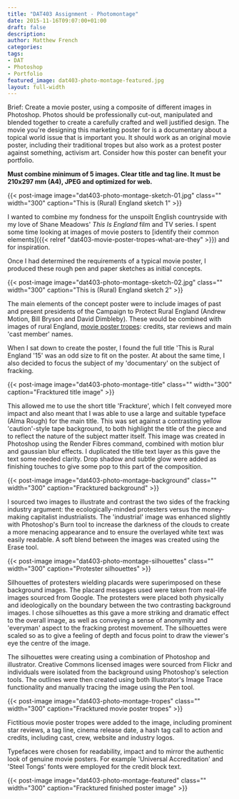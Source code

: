 ```yaml
---
title: "DAT403 Assignment - Photomontage"
date: 2015-11-16T09:07:00+01:00
draft: false
description: 
author: Matthew French
categories:
tags:
- DAT
- Photoshop
- Portfolio
featured_image: dat403-photo-montage-featured.jpg
layout: full-width
---
```


Brief: Create a movie poster, using a composite of different images in Photoshop. Photos should be professionally cut-out, manipulated and blended together to create a carefully crafted and well justified design. The movie you're designing this marketing poster for is a documentary about a topical world issue that is important you. It should work as an original movie poster, including their traditional tropes but also work as a protest poster against something, activism art. Consider how this poster can benefit your portfolio.

<!--more-->

**Must combine minimum of 5 images. Clear title and tag line. It must be 210x297 mm (A4), JPEG and optimized for web.**

{{< post-image image="dat403-photo-montage-sketch-01.jpg" class="" width="300" caption="This is (Rural) England sketch 1" >}}

I wanted to combine my fondness for the unspoilt English countryside with my love of Shane Meadows' _This Is England_ film and TV series. I spent some time looking at images of movie posters to [identify their common elements]({{< relref "dat403-movie-poster-tropes-what-are-they" >}}) and for inspiration.

Once I had determined the requirements of a typical movie poster, I produced these rough pen and paper sketches as initial concepts.

{{< post-image image="dat403-photo-montage-sketch-02.jpg" class="" width="300" caption="This is (Rural) England sketch 2" >}}

The main elements of the concept poster were to include images of past and present presidents of the Campaign to Protect Rural England (Andrew Motion, Bill Bryson and David Dimbleby). These would be combined with images of rural England, [movie poster tropes](http://www.circleseven.co.uk/2015/11/03/dat403-movie-poster-tropes/): credits, star reviews and main 'cast member' names.

When I sat down to create the poster, I found the full title 'This is Rural England '15' was an odd size to fit on the poster. At about the same time, I also decided to focus the subject of my 'documentary' on the subject of fracking.

{{< post-image image="dat403-photo-montage-title" class="" width="300" caption="Fracktured title image" >}}

This allowed me to use the short title 'Frackture', which I felt conveyed more impact and also meant that I was able to use a large and suitable typeface (Alma Rough) for the main title. This was set against a contrasting yellow 'caution'-style tape background, to both highlight the title of the piece and to reflect the nature of the subject matter itself. This image was created in Photoshop using the Render Fibres command, combined with motion blur and gaussian blur effects. I duplicated the title text layer as this gave the text some needed clarity. Drop shadow and subtle glow were added as finishing touches to give some pop to this part of the composition.

{{< post-image image="dat403-photo-montage-background" class="" width="300" caption="Fracktured background" >}}


I sourced two images to illustrate and contrast the two sides of the fracking industry argument: the ecologically-minded protesters versus the money-making capitalist industrialists. The 'industrial' image was enhanced slightly with Photoshop's Burn tool to increase the darkness of the clouds to create a more menacing appearance and to ensure the overlayed white text was easily readable. A soft blend between the images was created using the Erase tool.

{{< post-image image="dat403-photo-montage-silhouettes" class="" width="300" caption="Protester silhouettes" >}}

Silhouettes of protesters wielding placards were superimposed on these background images. The placard messages used were taken from real-life images sourced from Google. The protesters were placed both physically and ideologically on the boundary between the two contrasting background images. I chose silhouettes as this gave a more striking and dramatic effect to the overall image, as well as conveying a sense of anonymity and 'everyman' aspect to the fracking protest movement. The silhouettes were scaled so as to give a feeling of depth and focus point to draw the viewer's eye the centre of the image.

The silhouettes were creating using a combination of Photoshop and illustrator. Creative Commons licensed images were sourced from Flickr and individuals were isolated from the background using Photoshop's selection tools. The outlines were then created using both Illustrator's Image Trace functionality and manually tracing the image using the Pen tool.

{{< post-image image="dat403-photo-montage-tropes" class="" width="300" caption="Fracktured movie poster tropes" >}}

Fictitious movie poster tropes were added to the image, including prominent star reviews, a tag line, cinema release date, a hash tag call to action and credits, including cast, crew, website and industry logos.

Typefaces were chosen for readability, impact and to mirror the authentic look of genuine movie posters. For example 'Universal Accreditation' and 'Steel Tongs' fonts were employed for the credit block text.

{{< post-image image="dat403-photo-montage-featured" class="" width="300" caption="Fracktured finished poster image" >}}